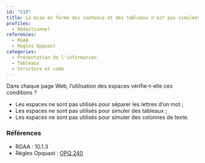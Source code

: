 ```yaml
---
id: "510"
title: La mise en forme des contenus et des tableaux n'est pas simulées par des espaces.
profiles:
  - Rédactionnel
references:
  - RGAA
  - Règles Opquast
categories:
  - Présentation de l'information
  - Tableaux
  - Structure et code
---
```


Dans chaque page Web, l’utilisation des espaces vérifie-t-elle ces conditions ?
* Les espaces ne sont pas utilisés pour séparer les lettres d’un mot ;
* Les espaces ne sont pas utilisés pour simuler des tableaux ;
* Les espaces ne sont pas utilisés pour simuler des colonnes de texte.

### Références

*   RGAA : 10.1.3
*   Règles Opquast : [OPQ 240](https://checklists.opquast.com/fr/assurance-qualite-web/les-tableaux-de-donnees-ne-sont-pas-simules-a-laide-de-texte-mis-en-forme)
